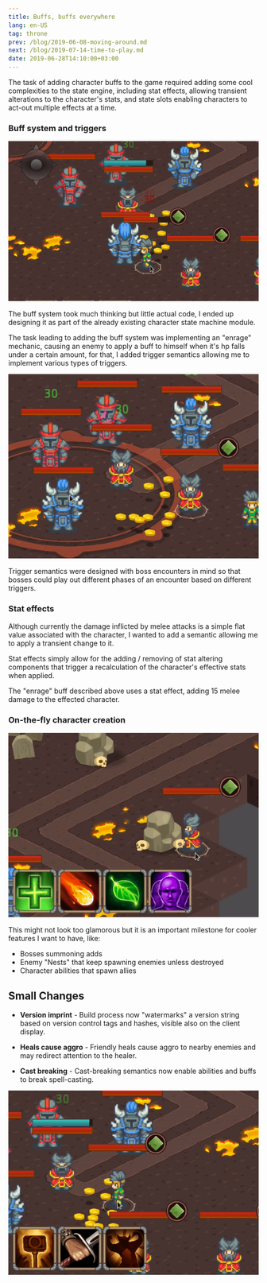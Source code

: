 ```yaml
---
title: Buffs, buffs everywhere
lang: en-US
tag: throne
prev: /blog/2019-06-08-moving-around.md
next: /blog/2019-07-14-time-to-play.md
date: 2019-06-28T14:10:00+03:00
---
```


The task of adding character buffs to the game required adding some cool
complexities to the state engine, including stat effects, allowing transient
alterations to the character's stats, and state slots enabling characters to
act-out multiple effects at a time.


### Buff system and triggers

![Enrage triggered](./img/enrage_triggered.gif)

The buff system took much thinking but little actual code, I ended up designing
it as part of the already existing character state machine module.

The task leading to adding the buff system was implementing an "enrage" mechanic,
causing an enemy to apply a buff to himself when it's hp falls under a certain
amount, for that, I added trigger semantics allowing me to implement various
types of triggers.

![Damage over time on 'smash'](./img/dot.gif) 

Trigger semantics were designed with boss encounters in mind so that bosses
could play out different phases of an encounter based on different triggers.


### Stat effects

Although currently the damage inflicted by melee attacks is a simple flat value
associated with the character, I wanted to add a semantic allowing me to apply a
transient change to it.

Stat effects simply allow for the adding / removing of stat altering components
that trigger a recalculation of the character's effective stats when applied.

The "enrage" buff described above uses a stat effect, adding 15 melee damage to
the effected character.


### On-the-fly character creation

![Ability creating character](./img/instance_char.gif) 

This might not look too glamorous but it is an important milestone for cooler
features I want to have, like:

* Bosses summoning adds
* Enemy "Nests" that keep spawning enemies unless destroyed
* Character abilities that spawn allies


## Small Changes

* **Version imprint** - Build process now "watermarks" a version string based on
  version control tags and hashes, visible also on the client display.

* **Heals cause aggro** - Friendly heals cause aggro to nearby enemies and may
  redirect attention to the healer.

* **Cast breaking** - Cast-breaking semantics now enable abilities and buffs to
  break spell-casting.

![Cast breaking](./img/break_spell.gif)
